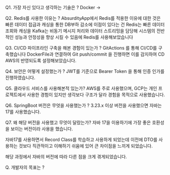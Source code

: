 Q1. 가장 자신 있다고 생각하는 기술은 ?
Docker -> 

Q2. Redis를 사용한 이유는 ?
AbsurdityApp에서 Redis를 적용한 이유에 대한 것은
빠른 데이터 접급과 캐싱을 통한 DB부하 감소에 이점이 있다는 건
Redis는 빠른 데이터 조회와 캐싱을 Kafka는 비동기 메시지 처리와 데이터 스트리밍을 담당해 시스템의 전반적인 성능과 안정성을 향상 시킬 수 있음에
Redis를 사용해보았습니다


Q3. CI/CD 파이프라인 구축을 해본 경험이 있는가 ?
GitActions 를 통해 CI/CD를 구축했습니다
DockerFile과 연결하여 Git push/commit 을 진행하면 이를 감지하여 CD AWS의 반영되도록 설정해보았습니다.

Q4. 보안은 어떻게 설정했는가 ?
JWT를 기준으로 Bearer Token 을 통해 인증 인가를 진행하였습니다.


Q5. 클라우드 서비스를 사용해본적 있는가?
AWS를 주로 사용했으며, GCP는 개인 프로젝트에서 사용한 경험이 있지만
생각보다 구조가 달라 경험을 목적으로 사용했습니다.


Q6. SpringBoot 버전은 무엇을 사용했는가 ?
3.23.x 이상 버전을 사용했으면 자바는 17를 사용했습니다.

Q7. 왜 해당 버전을 사용했고 무엇이 달랐는가?
자바 17을 이용하기에 가장 좋은 호환성을 보이는 버전이라 사용을 했습니다.

자바17를 사용하면서 Record Class를 학습하고 사용하게 되었는데
이전에 DTO를 사용하는 것보다 직관적이고 이해하기 쉬움에 있어 큰 차이점을 느끼게 되었습니다.

해당 과정에서 자바의 버전에 따라 다른 점을 크게 겪게되었습니다.


Q. 개발자의 목표는 ?


